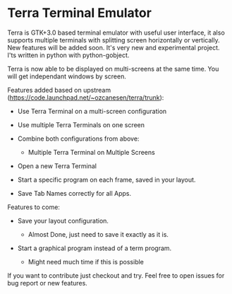 Terra Terminal Emulator
========

Terra is GTK+3.0 based terminal emulator with useful user interface, it also supports multiple terminals with splitting screen horizontally or vertically. New features will be added soon. It's very new and experimental project. I'ts written in python with python-gobject.

Terra is now able to be displayed on multi-screens at the same time.
You will get independant windows by screen.

Features added based on upstream (https://code.launchpad.net/~ozcanesen/terra/trunk):
- Use Terra Terminal on a multi-screen configuration
- Use multiple Terra Terminals on one screen
- Combine both configurations from above:
  * Multiple Terra Terminal on Multiple Screens
- Open a new Terra Terminal

- Start a specific program on each frame, saved in your layout.
- Save Tab Names correctly for all Apps.

Features to come:
- Save your layout configuration.
  * Almost Done, just need to save it exactly as it is.

- Start a graphical program instead of a term program.
  * Might need much time if this is possible

If you want to contribute just checkout and try.
Feel free to open issues for bug report or new features.
